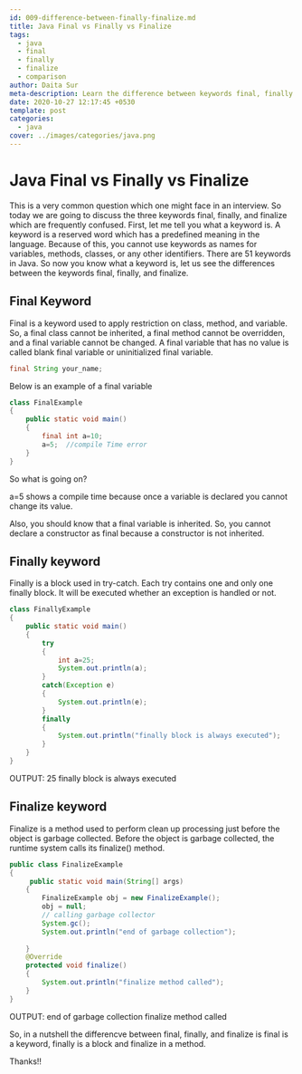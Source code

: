 ```yaml
---
id: 009-difference-between-finally-finalize.md
title: Java Final vs Finally vs Finalize
tags:
  - java
  - final
  - finally
  - finalize
  - comparison
author: Daita Sur
meta-description: Learn the difference between keywords final, finally and finalize in Java.
date: 2020-10-27 12:17:45 +0530
template: post
categories:
  - java
cover: ../images/categories/java.png
---
```


# Java Final vs Finally vs Finalize

This is a very common question which one might face in an interview. So today we are going to discuss the three keywords final, finally, and finalize which are frequently confused. First, let me tell you what a keyword is. A keyword is a reserved word which has a predefined meaning in the language. Because of this, you cannot use keywords as names for variables, methods, classes, or any other identifiers. There are 51 keywords in Java.
So now you know what a keyword is, let us see the differences between the keywords final, finally, and finalize.

## Final Keyword

Final is a keyword used to apply restriction on class, method, and variable. So, a final class cannot be inherited, a final method cannot be overridden, and a final variable cannot be changed. A final variable that has no value is called blank final variable or uninitialized final variable.

```java
final String your_name;
```
Below is an example of a final variable

```java
class FinalExample
{
    public static void main()
    {
        final int a=10;
        a=5;  //compile Time error
    }
}
```

So what is going on?

a=5 shows a compile time because once a variable is declared you cannot change its value.

Also, you should know that a final variable is inherited. So, you cannot declare a constructor as final because a constructor is not inherited.

## Finally keyword

Finally is a block used in try-catch. Each try contains one and only one finally block. It will be executed whether an exception is handled or not.

```java
class FinallyExample
{
    public static void main()
    {
        try
        {
            int a=25;
            System.out.println(a);
        }
        catch(Exception e)
        {
            System.out.println(e);
        }
        finally
        {
            System.out.println("finally block is always executed");
        }
    }
}
```
OUTPUT:
25
finally block is always executed

## Finalize keyword

Finalize is a method used to perform clean up processing just before the object is garbage collected. Before the object is garbage collected, the runtime system calls its finalize() method.

```java
public class FinalizeExample 
{  
     public static void main(String[] args)   
    {   
        FinalizeExample obj = new FinalizeExample();   
        obj = null;   
        // calling garbage collector    
        System.gc();   
        System.out.println("end of garbage collection");   
  
    }   
    @Override 
    protected void finalize()   
    {   
        System.out.println("finalize method called");   
    }   
} 
```
OUTPUT:
end of garbage collection
finalize method called

So, in a nutshell the differencve between final, finally, and finalize is final is a keyword, finally is a block and finalize in a method.

Thanks!!

